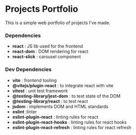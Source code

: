 # Projects Portfolio

This is a simple web portfolio of projects I've made.

### Dependencies

- **react** : JS lib used for the frontend
- **react-dom** : DOM rendering for react
- **react-slick** : carousel component

### Dev Dependencies

- **vite** : frontend tooling
- **@vitejs/plugin-react** : to integrate react with vite
- **vitest** : unit test framework
- **@testing-library/jest-dom** : to test state of the DOM
- **@testing-library/react** : to test react
- **jsdom** : implements DOM and HTML standards
- **eslint** :linter
- **eslint-plugin-react** : linting rules for react
- **eslint-plugin-react-hooks** : linting rules for react hooks
- **eslint-plugin-react-refresh** : linting rules for react refresh

